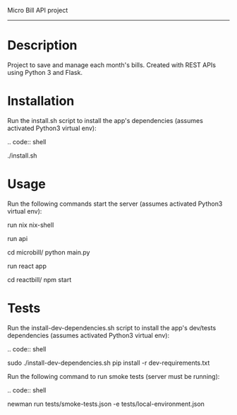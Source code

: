 Micro Bill API project
***********************************

Description
===========
Project to save and manage each month's bills. Created with REST APIs using Python 3 and Flask.


Installation
============
Run the install.sh script to install the app's dependencies (assumes activated Python3 virtual env):

.. code:: shell

  ./install.sh


Usage
=====
Run the following commands start the server (assumes activated Python3 virtual env):

run nix 
  nix-shell

run api

  cd microbill/
  python main.py

run react app
  
  
  cd reactbill/
  npm start



Tests
=====
Run the install-dev-dependencies.sh script to install the app's dev/tests dependencies (assumes activated Python3 virtual env):

.. code:: shell

  sudo ./install-dev-dependencies.sh
  pip install -r dev-requirements.txt

Run the following command to run smoke tests (server must be running):

.. code:: shell

  newman run tests/smoke-tests.json -e tests/local-environment.json
